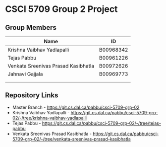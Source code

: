 # CSCI 5709 Group 2 Project

## Group Members

| Name                                | ID        |
| ----------------------------------- | --------- |
| Krishna Vaibhav Yadlapalli          | B00968342 |
| Tejas Pabbu                         | B00961226 |
| Venkata Sreenivas Prasad Kasibhatla | B00972626 |
| Jahnavi Gajjala                     | B00969773 |
|                                     |           |
|                                     |           |

## Repository Links

- Master Branch - https://git.cs.dal.ca/pabbu/csci-5709-grp-02
- Krishna Vaibhav Yadlapalli - https://git.cs.dal.ca/pabbu/csci-5709-grp-02/-/tree/krishna-vaibhav-yadlapalli
- Tejas Pabbu - https://git.cs.dal.ca/pabbu/csci-5709-grp-02/-/tree/tejas-pabbu
- Venkata Sreenivas Prasad Kasibhatla - https://git.cs.dal.ca/pabbu/csci-5709-grp-02/-/tree/venkata-sreenivas-prasad-kasibhatla
